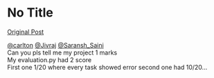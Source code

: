 # No Title

[Original Post](https://discourse.onlinedegree.iitm.ac.in/t/171141/229)

<p><a class="mention" href="/u/carlton">@carlton</a> <a class="mention" href="/u/jivraj">@Jivraj</a> <a class="mention" href="/u/saransh_saini">@Saransh_Saini</a><br>
Can you pls tell me my project 1 marks<br>
My evaluation.py had 2 score<br>
First one 1/20 where every task showed error second one had 10/20…</p>